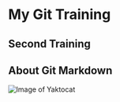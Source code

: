 # My Git Training

## Second Training

## About Git Markdown

![Image of Yaktocat](https://octodex.github.com/images/yaktocat.png)
